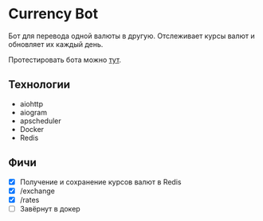 # Currency Bot

Бот для перевода одной валюты в другую. Отслеживает курсы валют и обновляет их каждый день.

Протестировать бота можно [тут](https://t.me/techjob_task_bot).

## Технологии
- aiohttp
- aiogram
- apscheduler
- Docker
- Redis

## Фичи
- [x] Получение и сохранение курсов валют в Redis
- [x] /exchange
- [x] /rates
- [ ] Завёрнут в докер
